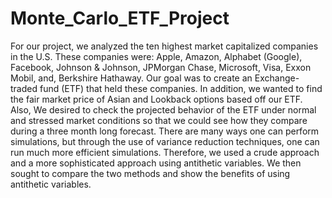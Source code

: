 # Monte_Carlo_ETF_Project
For our project, we analyzed the ten highest market capitalized companies in the U.S. These companies were: Apple, Amazon, Alphabet (Google), Facebook, Johnson \& Johnson, JPMorgan Chase, Microsoft, Visa, Exxon Mobil, and, Berkshire Hathaway. Our goal was to create an Exchange-traded fund (ETF) that held these companies. In addition, we wanted to find the fair market price of Asian and Lookback options based off our ETF. Also, We desired to check the projected behavior of the ETF under normal and stressed market conditions so that we could see how they compare during a three month long forecast. There are many ways one can perform simulations, but through the use of variance reduction techniques, one can run much more efficient simulations. Therefore, we used a crude approach and a more sophisticated approach using antithetic variables. We then sought to compare the two methods and show the benefits of using antithetic variables.

